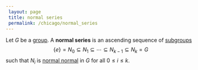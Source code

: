 ```yaml
---
 layout: page
 title: normal series
 permalink: /chicago/normal_series
---
```

Let $G$ be a [group](https://mathgloss.github.io/MathGloss/chicago/group). A **normal series** is an ascending sequence of [subgroups](https://mathgloss.github.io/MathGloss/chicago/subgroup) $$\{e\} = N_0\subseteq N_1\subseteq \cdots\subseteq N_{k-1} \subseteq N_k = G$$ such that $N_i$ is [normal normal](https://mathgloss.github.io/MathGloss/chicago/normal_#########normal) in $G$ for all $0\leq i\leq k$.

